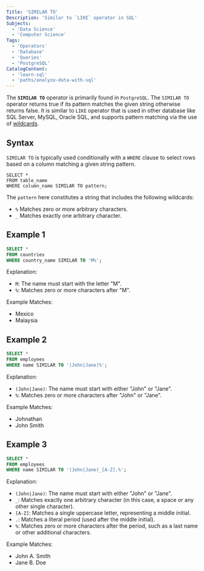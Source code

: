 ```yaml
---
Title: 'SIMILAR TO'
Description: 'Similar to `LIKE` operator in SQL'
Subjects:
  - 'Data Science'
  - 'Computer Science'
Tags:
  - 'Operators'
  - 'Database'
  - 'Queries'
  - 'PostgreSQL'
CatalogContent:
  - 'learn-sql'
  - 'paths/analyze-data-with-sql'
---
```


The **`SIMILAR TO`** operator is primarily found in `PostgreSQL`. The `SIMILAR TO` operator returns true if its pattern matches the given string otherwise returns false. It is similar to `LIKE` operator that is used in other database like SQL Server, MySQL, Oracle SQL, and supports pattern matching via the use of [wildcards](https://www.codecademy.com/resources/docs/sql/wildcards).

## Syntax

`SIMILAR TO` is typically used conditionally with a `WHERE` clause to select rows based on a column matching a given string pattern.

```pseudo
SELECT *
FROM table_name
WHERE column_name SIMILAR TO pattern;
```

The `pattern` here constitutes a string that includes the following wildcards:

- `%` Matches zero or more arbitrary characters.
- `_` Matches exactly one arbitrary character.

## Example 1

```sql
SELECT *
FROM countries
WHERE country_name SIMILAR TO 'M%';
```

Explanation:

- `M`: The name must start with the letter "M".
- `%`: Matches zero or more characters after "M".

Example Matches:

- Mexico
- Malaysia

## Example 2

```sql
SELECT *
FROM employees
WHERE name SIMILAR TO '(John|Jane)%';
```

Explanation:

- `(John|Jane)`: The name must start with either "John" or "Jane".
- `%`: Matches zero or more characters after "John" or "Jane".

Example Matches:

- Johnathan
- John Smith

## Example 3

```sql
SELECT *
FROM employees
WHERE name SIMILAR TO '(John|Jane)_[A-Z].%';
```

Explanation:

- `(John|Jane)`: The name must start with either "John" or "Jane".
- `_`: Matches exactly one arbitrary character (in this case, a space or any other single character).
- `[A-Z]`: Matches a single uppercase letter, representing a middle initial.
- `.`: Matches a literal period (used after the middle initial).
- `%`: Matches zero or more characters after the period, such as a last name or other additional characters.

Example Matches:

- John A. Smith
- Jane B. Doe

